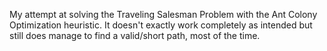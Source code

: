 My attempt at solving the Traveling Salesman Problem with the Ant Colony Optimization heuristic. It doesn't exactly work completely as intended but still does manage to find a valid/short path, most of the time.
